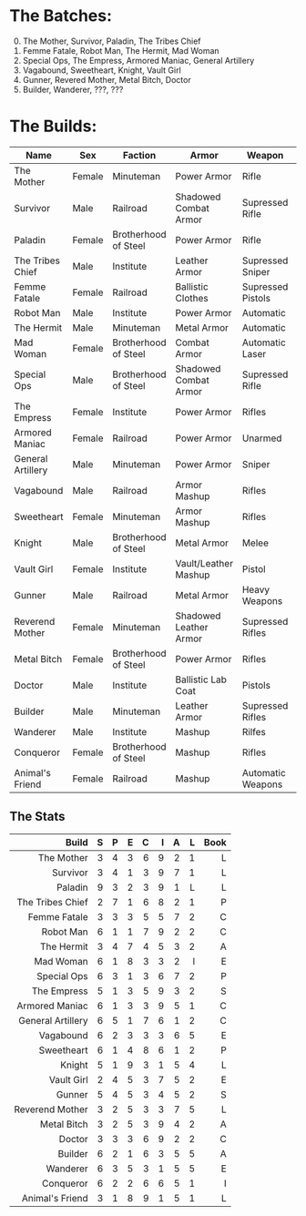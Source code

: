 # The Batches:

0. The Mother, Survivor, Paladin, The Tribes Chief
1. Femme Fatale, Robot Man, The Hermit, Mad Woman
2. Special Ops, The Empress, Armored Maniac, General Artillery
3. Vagabound, Sweetheart, Knight, Vault Girl
4. Gunner, Revered Mother, Metal Bitch, Doctor
5. Builder, Wanderer, ???, ???

# The Builds:

| Name              | Sex    | Faction              | Armor                  | Weapon            | Playstyle |
| ----------------- | ------ | -------------------- | ---------------------- | ----------------- | --------- |
| The Mother        | Female | Minuteman            | Power Armor            | Rifle             | Loud      |
| Survivor          | Male   | Railroad             | Shadowed Combat Armor  | Supressed Rifle   | Stealth   |
| Paladin           | Female | Brotherhood of Steel | Power Armor            | Rifle             | Loud      |
| The Tribes Chief  | Male   | Institute            | Leather Armor          | Supressed Sniper  | Stealth   |
| Femme Fatale      | Female | Railroad             | Ballistic Clothes      | Supressed Pistols | Stealth   |
| Robot Man         | Male   | Institute            | Power Armor            | Automatic         | Loud      |
| The Hermit        | Male   | Minuteman            | Metal Armor            | Automatic         | Loud      |
| Mad Woman         | Female | Brotherhood of Steel | Combat Armor           | Automatic Laser   | Loud      |
| Special Ops       | Male   | Brotherhood of Steel | Shadowed Combat Armor  | Supressed Rifle   | Stealth   |
| The Empress       | Female | Institute            | Power Armor            | Rifles            | Loud      |
| Armored Maniac    | Female | Railroad             | Power Armor            | Unarmed           | Loud      |
| General Artillery | Male   | Minuteman            | Power Armor            | Sniper            | Loud      |
| Vagabound         | Male   | Railroad             | Armor Mashup           | Rifles            | Loud      |
| Sweetheart        | Female | Minuteman            | Armor Mashup           | Rifles            | Loud      |
| Knight            | Male   | Brotherhood of Steel | Metal Armor            | Melee             | Loud      |
| Vault Girl        | Female | Institute            | Vault/Leather Mashup   | Pistol            | Loud      |
| Gunner            | Male   | Railroad             | Metal Armor            | Heavy Weapons     | Loud      |
| Reverend Mother   | Female | Minuteman            | Shadowed Leather Armor | Supressed Rifles  | Stealth   |
| Metal Bitch       | Female | Brotherhood of Steel | Power Armor            | Rifles            | Loud      |
| Doctor            | Male   | Institute            | Ballistic Lab Coat     | Pistols           | Loud      |
| Builder           | Male   | Minuteman            | Leather Armor          | Supressed Rifles  | Stealth   |
| Wanderer          | Male   | Institute            | Mashup                 | Rilfes            | Loud      |
| Conqueror         | Female | Brotherhood of Steel | Mashup                 | Rifles            | Loud      |
| Animal's Friend   | Female | Railroad             | Mashup                 | Automatic Weapons | Loud      |

## The Stats

|             Build |   S |   P |   E |   C |   I |   A |   L | Book |
| ----------------: | --: | --: | --: | --: | --: | --: | --: | ---: |
|        The Mother |   3 |   4 |   3 |   6 |   9 |   2 |   1 |    L |
|          Survivor |   3 |   4 |   1 |   3 |   9 |   7 |   1 |    L |
|           Paladin |   9 |   3 |   2 |   3 |   9 |   1 |   L |    L |
|  The Tribes Chief |   2 |   7 |   1 |   6 |   8 |   2 |   1 |    P |
|      Femme Fatale |   3 |   3 |   3 |   5 |   5 |   7 |   2 |    C |
|         Robot Man |   6 |   1 |   1 |   7 |   9 |   2 |   2 |    C |
|        The Hermit |   3 |   4 |   7 |   4 |   5 |   3 |   2 |    A |
|         Mad Woman |   6 |   1 |   8 |   3 |   3 |   2 |   l |    E |
|       Special Ops |   6 |   3 |   1 |   3 |   6 |   7 |   2 |    P |
|       The Empress |   5 |   1 |   3 |   5 |   9 |   3 |   2 |    S |
|    Armored Maniac |   6 |   1 |   3 |   3 |   9 |   5 |   1 |    C |
| General Artillery |   6 |   5 |   1 |   7 |   6 |   1 |   2 |    C |
|         Vagabound |   6 |   2 |   3 |   3 |   3 |   6 |   5 |    E |
|        Sweetheart |   6 |   1 |   4 |   8 |   6 |   1 |   2 |    P |
|            Knight |   5 |   1 |   9 |   3 |   1 |   5 |   4 |    L |
|        Vault Girl |   2 |   4 |   5 |   3 |   7 |   5 |   2 |    E |
|            Gunner |   5 |   4 |   5 |   3 |   4 |   5 |   2 |    S |
|   Reverend Mother |   3 |   2 |   5 |   3 |   3 |   7 |   5 |    L |
|       Metal Bitch |   3 |   2 |   5 |   3 |   9 |   4 |   2 |    A |
|            Doctor |   3 |   3 |   3 |   6 |   9 |   2 |   2 |    C |
|           Builder |   6 |   2 |   1 |   6 |   3 |   5 |   5 |    A |
|          Wanderer |   6 |   3 |   5 |   3 |   1 |   5 |   5 |    E |
|         Conqueror |   6 |   2 |   2 |   6 |   6 |   5 |   1 |    I |
|   Animal's Friend |   3 |   1 |   8 |   9 |   1 |   5 |   1 |    L |
